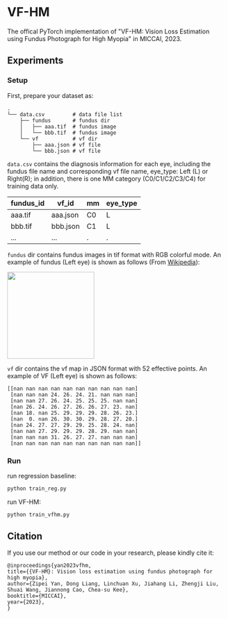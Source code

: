 # VF-HM
The offical PyTorch implementation of "VF-HM: Vision Loss Estimation using Fundus Photograph for High Myopia" in MICCAI, 2023.

<!-- Note: we are preparing for the camera-ready submission, the code will be released ASAP. -->

## Experiments
### Setup
First, prepare your dataset as:
```
.
└── data.csv         # data file list
    ├── fundus       # fundus dir
    │   ├── aaa.tif  # fundus image
    │   └── bbb.tif  # fundus image
    └── vf           # vf dir
        ├── aaa.json # vf file
        └── bbb.json # vf file
```

`data.csv` contains the diagnosis information for each eye, including the fundus file name and corresponding vf file name, eye_type: Left (L) or Right(R); in addition, there is one MM category (C0/C1/C2/C3/C4) for training data only.

| fundus_id | vf_id    | mm | eye_type |
|-----------|----------|----|----------|
| aaa.tif   | aaa.json | C0 | L        |
| bbb.tif   | bbb.json | C1 | L        |
| ...       | ...      | .  | .        |


`fundus` dir contains fundus images in tif format with RGB colorful mode. An example of fundus (Left eye) is shown as follows (From [Wikipedia](https://en.wikipedia.org/wiki/Fundus_photography)):

<!-- ![fundus](https://upload.wikimedia.org/wikipedia/commons/thumb/4/48/Fundus_photograph_of_normal_left_eye.jpg/500px-Fundus_photograph_of_normal_left_eye.jpg) -->
<img src="https://upload.wikimedia.org/wikipedia/commons/thumb/4/48/Fundus_photograph_of_normal_left_eye.jpg/500px-Fundus_photograph_of_normal_left_eye.jpg" width="200">

`vf` dir contains the vf map in JSON format with 52 effective points. An example of VF (Left eye) is shown as follows:
```
[[nan nan nan nan nan nan nan nan nan nan]
 [nan nan nan 24. 26. 24. 21. nan nan nan]
 [nan nan 27. 26. 24. 25. 25. 25. nan nan]
 [nan 26. 24. 26. 27. 26. 26. 27. 23. nan]
 [nan 18. nan 25. 29. 29. 29. 28. 26. 23.]
 [nan  0. nan 26. 30. 30. 29. 28. 27. 20.]
 [nan 24. 27. 27. 29. 29. 25. 28. 24. nan]
 [nan nan 27. 29. 29. 29. 28. 29. nan nan]
 [nan nan nan 31. 26. 27. 27. nan nan nan]
 [nan nan nan nan nan nan nan nan nan nan]]
```

### Run
run regression baseline:
```bash
python train_reg.py
```

run VF-HM:
```bash
python train_vfhm.py
```



## Citation
If you use our method or our code in your research, please kindly cite it:
```
@inproceedings{yan2023vfhm,
title={{VF-HM}: Vision loss estimation using fundus photograph for high myopia},
author={Zipei Yan, Dong Liang, Linchuan Xu, Jiahang Li, Zhengji Liu, Shuai Wang, Jiannong Cao, Chea-su Kee},
booktitle={MICCAI},
year={2023},
}
```

